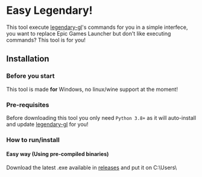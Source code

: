 # Easy Legendary!
This tool execute [legendary-gl](https://github.com/derrod/legendary)'s commands for you in a simple interfece, you want to replace Epic Games Launcher but don't like executing commands? This tool is for you!

## Installation
### Before you start
This tool is made **for** Windows, no linux/wine support at the moment!
### Pre-requisites
Before downloading this tool you only need `Python 3.8+` as it will auto-install and update [legendary-gl](https://github.com/derrod/legendary) for you!
### How to run/install
#### Easy way (Using pre-compiled binaries)
Download the latest .exe available in [releases](https://github.com/angelcmhxd/easy-legendary/releases/latest) and put it on C:\\Users\\<Your Windows Username>